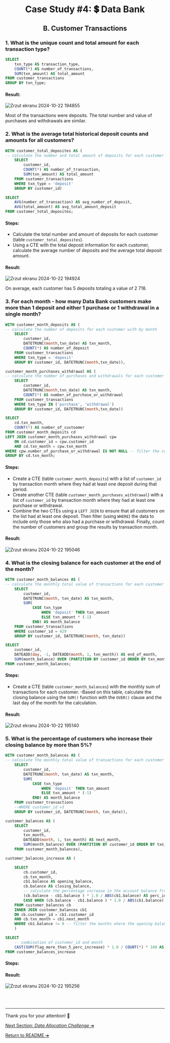 # <p align="center">  Case Study #4: 💲 Data Bank
 
## <p align="center"> B. Customer Transactions

### 1. What is the unique count and total amount for each transaction type?

````sql
SELECT 
	txn_type AS transaction_type,
	COUNT(*) AS number_of_transactions,
	SUM(txn_amount) AS total_amount
FROM customer_transactions
GROUP BY txn_type;
````

#### Result:
![Zrzut ekranu 2024-10-22 194855](https://github.com/user-attachments/assets/db45b7fa-db90-43c3-9204-c315b2a01157)

Most of the transactions were deposits. The total number and value of purchases and withdrawals are similar.

### 2. What is the average total historical deposit counts and amounts for all customers?

````sql
WITH customer_total_deposites AS (
-- calculate the number and total amount of deposits for each customer
	SELECT 
		customer_id,
		COUNT(*) AS number_of_transaction,
		SUM(txn_amount) AS total_amount
	FROM customer_transactions
	WHERE txn_type = 'deposit'
	GROUP BY customer_id)

SELECT 
	AVG(number_of_transaction) AS avg_number_of_deposit,
	AVG(total_amount) AS avg_total_amount_deposit
FROM customer_total_deposites;
````

#### Steps:
- Calculate the total number and amount of deposits for each customer (table ```customer_total_deposites```).
- Using a CTE with the total deposit information for each customer, calculate the average number of deposits and the average total deposit amount.

#### Result:
![Zrzut ekranu 2024-10-22 194924](https://github.com/user-attachments/assets/81c3351b-9468-4d90-964d-ac8dae1b09f3)

On average, each customer has 5 deposits totaling a value of 2 718.

### 3. For each month - how many Data Bank customers make more than 1 deposit and either 1 purchase or 1 withdrawal in a single month?

````sql
WITH customer_month_deposits AS (
-- calculate the number of deposits for each customer with by month
	SELECT 
		customer_id,
		DATETRUNC(month,txn_date) AS txn_month,
		COUNT(*) AS number_of_deposit
	FROM customer_transactions
	WHERE txn_type = 'deposit'
	GROUP BY customer_id, DATETRUNC(month,txn_date)),

customer_month_purchases_withdrawal AS (
-- calculate the number of purchases and withdrawals for each customer by month
	SELECT 
		customer_id,
		DATETRUNC(month,txn_date) AS txn_month,
		COUNT(*) AS number_of_purchase_or_withdrawal
	FROM customer_transactions
	WHERE txn_type IN ('purchase', 'withdrawal')
	GROUP BY customer_id, DATETRUNC(month,txn_date))

SELECT 
	cd.txn_month,
	COUNT(*) AS number_of_custoomer
FROM customer_month_deposits cd
LEFT JOIN customer_month_purchases_withdrawal cpw
	ON cd.customer_id = cpw.customer_id
	AND cd.txn_month = cpw.txn_month
WHERE cpw.number_of_purchase_or_withdrawal IS NOT NULL -- filter the customers who have made purchases or withdrawals in each month
GROUP BY cd.txn_month;
````
#### Steps:
- Create a CTE (table ```customer_month_deposits```) with a list of ```customer_id``` by transaction month where they had at least one deposit during that period.
- Create another CTE (table ```customer_month_purchases_withdrawal```) with a list of ```customer_id``` by transaction month where they had at least one purchase or withdrawal.
- Combine the two CTEs using a ```LEFT JOIN``` to ensure that all customers on the list had at least one deposit. Then filter (using ```WHERE```) the data to include only those who also had a purchase or withdrawal. Finally, count the number of customers and group the results by transaction month.

#### Result:
![Zrzut ekranu 2024-10-22 195046](https://github.com/user-attachments/assets/77013286-5db5-47c2-b118-ea1f651709a2)


### 4. What is the closing balance for each customer at the end of the month?

````sql
WITH customer_month_balances AS (
-- calculate the monthly total value of transactions for each customer
	SELECT
		customer_id,
		DATETRUNC(month, txn_date) AS txn_month,
		SUM(
			CASE txn_type
				WHEN 'deposit' THEN txn_amount
				ELSE txn_amount * (-1)
			END) AS month_balance
	FROM customer_transactions
	WHERE customer_id = 429
	GROUP BY customer_id, DATETRUNC(month, txn_date))

SELECT 
	customer_id,
	DATEADD(day, -1, DATEADD(month, 1, txn_month)) AS end_of_month,
	SUM(month_balance) OVER (PARTITION BY customer_id ORDER BY txn_month ASC) AS closing_balance
FROM customer_month_balances;
````
#### Steps:
- Create a CTE (table ```customer_month_balances```) with the monthly sum of transactions for each customer.
-Based on this table, calculate the closing balance using the ```SUM()``` function with the ```OVER()``` clause and the last day of the month for the calculation.

#### Result:
![Zrzut ekranu 2024-10-22 195140](https://github.com/user-attachments/assets/b638c17f-7e1d-4c32-bc9e-ee74ee5f62d0)


### 5. What is the percentage of customers who increase their closing balance by more than 5%?

````sql
WITH customer_month_balances AS (
-- calculate the monthly total value of transactions for each customer
	SELECT
		customer_id,
		DATETRUNC(month, txn_date) AS txn_month,
		SUM(
			CASE txn_type
				WHEN 'deposit' THEN txn_amount
				ELSE txn_amount * (-1)
			END) AS month_balance
	FROM customer_transactions
	--WHERE customer_id =3
	GROUP BY customer_id, DATETRUNC(month, txn_date)),

customer_balances AS (
	SELECT 
		customer_id,
		txn_month,
		DATEADD(month, 1, txn_month) AS next_month,
		SUM(month_balance) OVER (PARTITION BY customer_id ORDER BY txn_month ASC) AS balance
	FROM customer_month_balances),

customer_balances_increase AS (

	SELECT 
		cb.customer_id,
		cb.txn_month,
		cb1.balance AS opening_balance,
		cb.balance AS closing_balance,
		-- calculate the percentage increase in the account balance from the start to the end of the month
		(cb.balance - cb1.balance ) * 1.0 / ABS(cb1.balance) AS perc_increase,
		CASE WHEN (cb.balance - cb1.balance ) * 1.0 / ABS(cb1.balance)  > 0.05 THEN 1 ELSE 0 END AS flag_more_than_5_perc_increase
	FROM customer_balances cb
	INNER JOIN customer_balances cb1
	ON cb.customer_id = cb1.customer_id 
	AND cb.txn_month = cb1.next_month
	WHERE cb1.balance != 0 -- filter the months where the opening balance was 0, bacouse the percentage increase is undefined
	)

SELECT 
	-- combination of customer_id and month 
	CAST(SUM(flag_more_than_5_perc_increase) * 1.0 / COUNT(*) * 100 AS NUMERIC(4,1)) AS perc_of_observation_increasing_balance
FROM customer_balances_increase
````

#### Steps:

#### Result:
![Zrzut ekranu 2024-10-22 195256](https://github.com/user-attachments/assets/49653b7f-3d9a-43bc-b6fe-869d709d09b4)

<br></br>
***

Thank you for your attention! 🫶️

[Next Section: *Data Allocation Challenge* ➔](https://github.com/ElaWajdzik/SQL_Challenge_Case_Study_4---Data-Bank/blob/main/C.%20Data%20Allocation%20Challenge.md)

[Return to README ➔](https://github.com/ElaWajdzik/SQL_Challenge_Case_Study_4---Data-Bank/blob/main/README.md)
